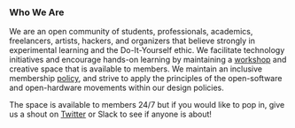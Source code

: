 
### Who We Are
We are an open community of students, professionals, academics, freelancers, artists, hackers, and organizers that believe strongly in experimental learning and the Do-It-Yourself ethic. We facilitate technology initiatives and encourage hands-on learning by maintaining a [workshop](/about/facility#workshop) and creative space that is available to members. We maintain an inclusive membership [policy](/community/rules_and_policies), and strive to apply the principles of the open-software and open-hardware movements within our design policies.

The space is available to members 24/7 but if you would like to pop in, give us a shout on [Twitter](https://twitter.com/farsetlabs) or Slack to see if anyone is about!
